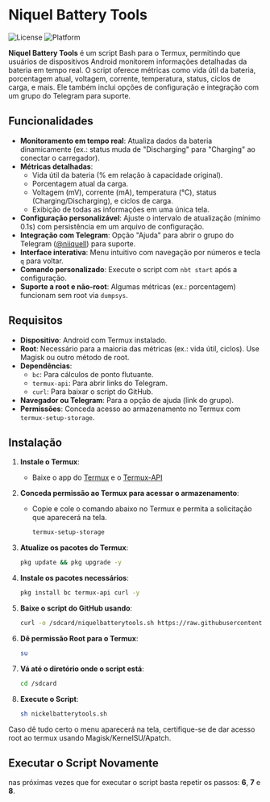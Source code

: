 # Niquel Battery Tools

![License](https://img.shields.io/badge/license-MIT-blue.svg)
![Platform](https://img.shields.io/badge/platform-Android%20(Termux)-green.svg)

**Niquel Battery Tools** é um script Bash para o Termux, permitindo que usuários de dispositivos Android monitorem informações detalhadas da bateria em tempo real. O script oferece métricas como vida útil da bateria, porcentagem atual, voltagem, corrente, temperatura, status, ciclos de carga, e mais. Ele também inclui opções de configuração e integração com um grupo do Telegram para suporte.

## Funcionalidades

- **Monitoramento em tempo real**: Atualiza dados da bateria dinamicamente (ex.: status muda de "Discharging" para "Charging" ao conectar o carregador).
- **Métricas detalhadas**:
  - Vida útil da bateria (% em relação à capacidade original).
  - Porcentagem atual da carga.
  - Voltagem (mV), corrente (mA), temperatura (°C), status (Charging/Discharging), e ciclos de carga.
  - Exibição de todas as informações em uma única tela.
- **Configuração personalizável**: Ajuste o intervalo de atualização (mínimo 0.1s) com persistência em um arquivo de configuração.
- **Integração com Telegram**: Opção "Ajuda" para abrir o grupo do Telegram ([@niiquell](https://t.me/niiquell)) para suporte.
- **Interface interativa**: Menu intuitivo com navegação por números e tecla `q` para voltar.
- **Comando personalizado**: Execute o script com `nbt start` após a configuração.
- **Suporte a root e não-root**: Algumas métricas (ex.: porcentagem) funcionam sem root via `dumpsys`.

## Requisitos

- **Dispositivo**: Android com Termux instalado.
- **Root**: Necessário para a maioria das métricas (ex.: vida útil, ciclos). Use Magisk ou outro método de root.
- **Dependências**:
  - `bc`: Para cálculos de ponto flutuante.
  - `termux-api`: Para abrir links do Telegram.
  - `curl`: Para baixar o script do GitHub.
- **Navegador ou Telegram**: Para a opção de ajuda (link do grupo).
- **Permissões**: Conceda acesso ao armazenamento no Termux com `termux-setup-storage`.

## Instalação

1. **Instale o Termux**:
   - Baixe o app do [Termux](https://github.com/termux/termux-app) e o [Termux-API](https://github.com/termux/termux-api)

2. **Conceda permissão ao Termux para acessar o armazenamento**:
   - Copie e cole o comando abaixo no Termux e permita a solicitação que aparecerá na tela.
     ```bash
     termux-setup-storage

3. **Atualize os pacotes do Termux**:
     ```bash
     pkg update && pkg upgrade -y

4. **Instale os pacotes necessários**:
     ```bash
     pkg install bc termux-api curl -y

5. **Baixe o script do GitHub usando**:
     ```bash
     curl -o /sdcard/niquelbatterytools.sh https://raw.githubusercontent.com/niiquell/NqlBatteryTools/main/niquelbatterytools.sh && sed -i 's/\r$//' /sdcard/niquelbatterytools.sh

6. **Dê permissão Root para o Termux**:
     ```bash
     su

7. **Vá até o diretório onde o script está**:
     ```bash
     cd /sdcard

8. **Execute o Script**:
     ```bash
     sh nickelbatterytools.sh

Caso dê tudo certo o menu aparecerá na tela, certifique-se de dar acesso root ao termux usando Magisk/KernelSU/Apatch.

## Executar o Script Novamente
nas próximas vezes que for executar o script basta repetir os passos: **6**, **7** e **8**.
